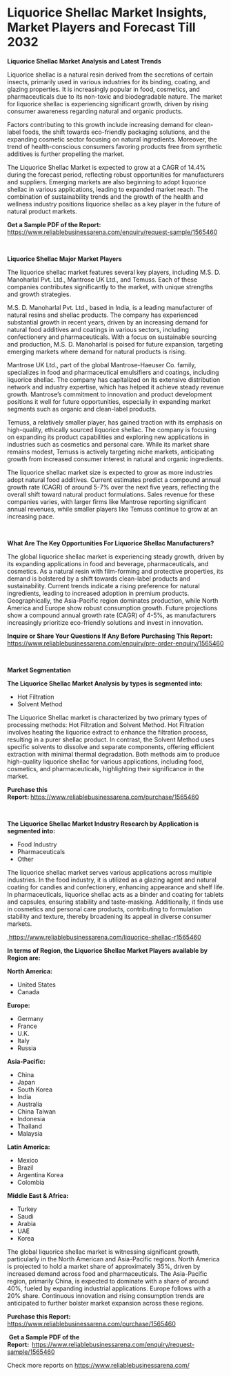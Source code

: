 <p><h1>Liquorice Shellac Market Insights, Market Players and Forecast Till 2032</h1></p><p><strong>Liquorice Shellac Market Analysis and Latest Trends</strong></p>
<p><p>Liquorice shellac is a natural resin derived from the secretions of certain insects, primarily used in various industries for its binding, coating, and glazing properties. It is increasingly popular in food, cosmetics, and pharmaceuticals due to its non-toxic and biodegradable nature. The market for liquorice shellac is experiencing significant growth, driven by rising consumer awareness regarding natural and organic products.</p><p>Factors contributing to this growth include increasing demand for clean-label foods, the shift towards eco-friendly packaging solutions, and the expanding cosmetic sector focusing on natural ingredients. Moreover, the trend of health-conscious consumers favoring products free from synthetic additives is further propelling the market. </p><p>The Liquorice Shellac Market is expected to grow at a CAGR of 14.4% during the forecast period, reflecting robust opportunities for manufacturers and suppliers. Emerging markets are also beginning to adopt liquorice shellac in various applications, leading to expanded market reach. The combination of sustainability trends and the growth of the health and wellness industry positions liquorice shellac as a key player in the future of natural product markets.</p></p>
<p><strong>Get a Sample PDF of the Report:&nbsp;</strong> <a href="https://www.reliablebusinessarena.com/enquiry/request-sample/1565460?utm_campaign=2106&utm_medium=2&utm_source=Github&utm_content=ia&utm_term=01022025&utm_id=liquorice-shellac">https://www.reliablebusinessarena.com/enquiry/request-sample/1565460</a></p>
<p>&nbsp;</p>
<p><strong>Liquorice Shellac Major Market Players</strong></p>
<p><p>The liquorice shellac market features several key players, including M.S. D. Manoharlal Pvt. Ltd., Mantrose UK Ltd., and Temuss. Each of these companies contributes significantly to the market, with unique strengths and growth strategies.</p><p>M.S. D. Manoharlal Pvt. Ltd., based in India, is a leading manufacturer of natural resins and shellac products. The company has experienced substantial growth in recent years, driven by an increasing demand for natural food additives and coatings in various sectors, including confectionery and pharmaceuticals. With a focus on sustainable sourcing and production, M.S. D. Manoharlal is poised for future expansion, targeting emerging markets where demand for natural products is rising.</p><p>Mantrose UK Ltd., part of the global Mantrose-Haeuser Co. family, specializes in food and pharmaceutical emulsifiers and coatings, including liquorice shellac. The company has capitalized on its extensive distribution network and industry expertise, which has helped it achieve steady revenue growth. Mantrose’s commitment to innovation and product development positions it well for future opportunities, especially in expanding market segments such as organic and clean-label products.</p><p>Temuss, a relatively smaller player, has gained traction with its emphasis on high-quality, ethically sourced liquorice shellac. The company is focusing on expanding its product capabilities and exploring new applications in industries such as cosmetics and personal care. While its market share remains modest, Temuss is actively targeting niche markets, anticipating growth from increased consumer interest in natural and organic ingredients.</p><p>The liquorice shellac market size is expected to grow as more industries adopt natural food additives. Current estimates predict a compound annual growth rate (CAGR) of around 5-7% over the next five years, reflecting the overall shift toward natural product formulations. Sales revenue for these companies varies, with larger firms like Mantrose reporting significant annual revenues, while smaller players like Temuss continue to grow at an increasing pace.</p></p>
<p>&nbsp;</p>
<p><strong>What Are The Key Opportunities For Liquorice Shellac Manufacturers?</strong></p>
<p><p>The global liquorice shellac market is experiencing steady growth, driven by its expanding applications in food and beverage, pharmaceuticals, and cosmetics. As a natural resin with film-forming and protective properties, its demand is bolstered by a shift towards clean-label products and sustainability. Current trends indicate a rising preference for natural ingredients, leading to increased adoption in premium products. Geographically, the Asia-Pacific region dominates production, while North America and Europe show robust consumption growth. Future projections show a compound annual growth rate (CAGR) of 4-5%, as manufacturers increasingly prioritize eco-friendly solutions and invest in innovation.</p></p>
<p><strong>Inquire or Share Your Questions If Any Before Purchasing This Report:</strong> <a href="https://www.reliablebusinessarena.com/enquiry/pre-order-enquiry/1565460?utm_campaign=2106&utm_medium=2&utm_source=Github&utm_content=ia&utm_term=01022025&utm_id=liquorice-shellac">https://www.reliablebusinessarena.com/enquiry/pre-order-enquiry/1565460</a></p>
<p>&nbsp;</p>
<p><strong>Market Segmentation</strong></p>
<p><strong>The Liquorice Shellac Market Analysis by types is segmented into:</strong></p>
<p><ul><li>Hot Filtration</li><li>Solvent Method</li></ul></p>
<p><p>The Liquorice Shellac market is characterized by two primary types of processing methods: Hot Filtration and Solvent Method. Hot Filtration involves heating the liquorice extract to enhance the filtration process, resulting in a purer shellac product. In contrast, the Solvent Method uses specific solvents to dissolve and separate components, offering efficient extraction with minimal thermal degradation. Both methods aim to produce high-quality liquorice shellac for various applications, including food, cosmetics, and pharmaceuticals, highlighting their significance in the market.</p></p>
<p><strong>Purchase this Report:&nbsp;</strong><a href="https://www.reliablebusinessarena.com/purchase/1565460?utm_campaign=2106&utm_medium=2&utm_source=Github&utm_content=ia&utm_term=01022025&utm_id=liquorice-shellac">https://www.reliablebusinessarena.com/purchase/1565460</a></p>
<p>&nbsp;</p>
<p><strong>The Liquorice Shellac Market Industry Research by Application is segmented into:</strong></p>
<p><ul><li>Food Industry</li><li>Pharmaceuticals</li><li>Other</li></ul></p>
<p><p>The liquorice shellac market serves various applications across multiple industries. In the food industry, it is utilized as a glazing agent and natural coating for candies and confectionery, enhancing appearance and shelf life. In pharmaceuticals, liquorice shellac acts as a binder and coating for tablets and capsules, ensuring stability and taste-masking. Additionally, it finds use in cosmetics and personal care products, contributing to formulation stability and texture, thereby broadening its appeal in diverse consumer markets.</p></p>
<p><a href="https://www.reliablebusinessarena.com/liquorice-shellac-r1565460?utm_campaign=2106&utm_medium=2&utm_source=Github&utm_content=ia&utm_term=01022025&utm_id=liquorice-shellac">&nbsp;https://www.reliablebusinessarena.com/liquorice-shellac-r1565460</a></p>
<p><strong>In terms of Region, the Liquorice Shellac Market Players available by Region are:</strong></p>
<p>
    <p> <strong> North America: </strong>
        <ul>
            <li>United States</li>
            <li>Canada</li>
        </ul>
        </p> 
    <p> <strong> Europe: </strong>
        <ul>
            <li>Germany</li>
            <li>France</li>
            <li>U.K.</li>
            <li>Italy</li>
            <li>Russia</li>
        </ul>
        </p> 
    <p> <strong> Asia-Pacific: </strong>
        <ul>
            <li>China</li>
            <li>Japan</li>
            <li>South Korea</li>
            <li>India</li>
            <li>Australia</li>
            <li>China Taiwan</li>
            <li>Indonesia</li>
            <li>Thailand</li>
            <li>Malaysia</li>
        </ul>
        </p> 
    <p> <strong> Latin America: </strong>
        <ul>
            <li>Mexico</li>
            <li>Brazil</li>
            <li>Argentina Korea</li>
            <li>Colombia</li>
        </ul>
        </p> 
    <p> <strong> Middle East & Africa: </strong>
        <ul>
            <li>Turkey</li>
            <li>Saudi</li>
            <li>Arabia</li>
            <li>UAE</li>
            <li>Korea</li>
        </ul>
    </p>
    </p>
<p><p>The global liquorice shellac market is witnessing significant growth, particularly in the North American and Asia-Pacific regions. North America is projected to hold a market share of approximately 35%, driven by increased demand across food and pharmaceuticals. The Asia-Pacific region, primarily China, is expected to dominate with a share of around 40%, fueled by expanding industrial applications. Europe follows with a 20% share. Continuous innovation and rising consumption trends are anticipated to further bolster market expansion across these regions.</p></p>
<p><strong>Purchase this Report: </strong><a href="https://www.reliablebusinessarena.com/purchase/1565460?utm_campaign=2106&utm_medium=2&utm_source=Github&utm_content=ia&utm_term=01022025&utm_id=liquorice-shellac">https://www.reliablebusinessarena.com/purchase/1565460</a></p>
<p>&nbsp;<strong>Get a Sample PDF of the Report:&nbsp;&nbsp;</strong><a href="https://www.reliablebusinessarena.com/enquiry/request-sample/1565460?utm_campaign=2106&utm_medium=2&utm_source=Github&utm_content=ia&utm_term=01022025&utm_id=liquorice-shellac">https://www.reliablebusinessarena.com/enquiry/request-sample/1565460</a></p>
<p><strong></strong></p>
<p>Check more reports on <a href="https://www.reliablebusinessarena.com/?utm_campaign=2106&utm_medium=2&utm_source=Github&utm_content=ia&utm_term=01022025&utm_id=liquorice-shellac">https://www.reliablebusinessarena.com/</a></p>